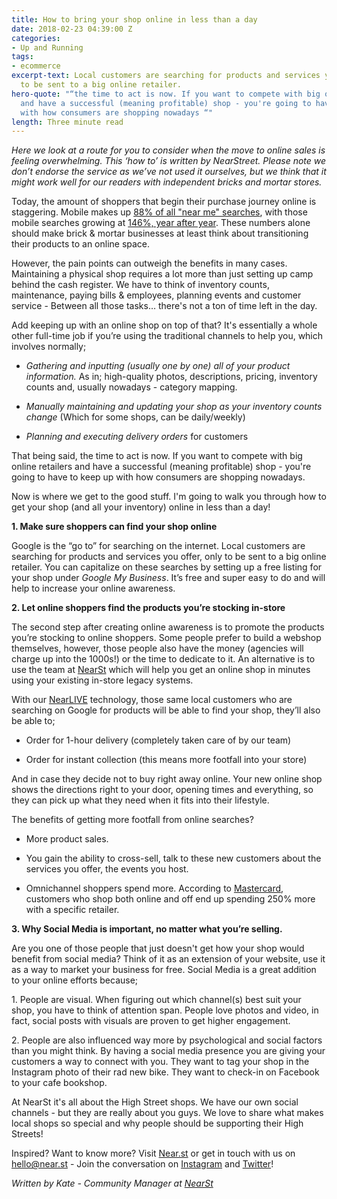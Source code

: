 ```yaml
---
title: How to bring your shop online in less than a day
date: 2018-02-23 04:39:00 Z
categories:
- Up and Running
tags:
- ecommerce
excerpt-text: Local customers are searching for products and services you offer, only
  to be sent to a big online retailer.
hero-quote: "“the time to act is now. If you want to compete with big online retailers
  and have a successful (meaning profitable) shop - you're going to have to keep up
  with how consumers are shopping nowadays “"
length: Three minute read
---
```


*Here we look at a route for you to consider when the move to online sales is feeling overwhelming. This ‘how to’ is written by NearStreet. Please note we don’t endorse the service as we’ve not used it ourselves, but we think that it might work well for our readers with independent bricks and mortar stores.*

Today, the amount of shoppers that begin their purchase journey online is staggering. Mobile makes up [88% of all "near me" searches](https://www.thinkwithgoogle.com/consumer-insights/build-your-mobile-centric-search-strategy/), with those mobile searches growing at [146%, year after year](https://goo.gl/yrogHY). These numbers alone should make brick & mortar businesses at least think about transitioning their products to an online space.

However, the pain points can outweigh the benefits in many cases. Maintaining a physical shop requires a lot more than just setting up camp behind the cash register. We have to think of inventory counts, maintenance, paying bills & employees, planning events and customer service - Between all those tasks… there's not a ton of time left in the day.

Add keeping up with an online shop on top of that? It's essentially a whole other full-time job if you’re using the traditional channels to help you, which involves normally;

- *Gathering and inputting (usually one by one) all of your product information.* As in; high-quality photos, descriptions, pricing, inventory counts and, usually nowadays - category mapping.

- *Manually maintaining and updating your shop as your inventory counts change* (Which for some shops, can be daily/weekly)

- *Planning and executing delivery orders* for customers

That being said, the time to act is now. If you want to compete with big online retailers and have a successful (meaning profitable) shop - you're going to have to keep up with how consumers are shopping nowadays.

Now is where we get to the good stuff. I'm going to walk you through how to get your shop (and all your inventory) online in less than a day!

**1. Make sure shoppers can find your shop online**

Google is the “go to” for searching on the internet. Local customers are searching for products and services you offer, only to be sent to a big online retailer. You can capitalize on these searches by setting up a free listing for your shop under *Google My Business*. It’s free and super easy to do and will help to increase your online awareness.

**2. Let online shoppers find the products you’re stocking in-store**

The second step after creating online awareness is to promote the products you’re stocking to online shoppers. Some people prefer to build a webshop themselves, however, those people also have the money (agencies will charge up into the 1000s!) or the time to dedicate to it. An alternative is to use the team at [NearSt](http://shops.near.st) which will help you get an online shop in minutes using your existing in-store legacy systems.

With our [NearLIVE](https://near.st/blog/helping-small-businesses-attract-local-shoppers) technology, those same local customers who are searching on Google for products will be able to find your shop, they’ll also be able to;

- Order for 1-hour delivery (completely taken care of by our team)

- Order for instant collection (this means more footfall into your store)

And in case they decide not to buy right away online. Your new online shop shows the directions right to your door, opening times and everything, so they can pick up what they need when it fits into their lifestyle.

The benefits of getting more footfall from online searches?

- More product sales.

- You gain the ability to cross-sell, talk to these new customers about the services you offer, the events you host.

- Omnichannel shoppers spend more. According to [Mastercard](https://www.thinkwithgoogle.com/marketing-resources/micro-moments/5-ways-consumers-connect-stores-mobile-shopping/), customers who shop both online and off end up spending 250% more with a specific retailer.

**3. Why Social Media is important, no matter what you’re selling.**

Are you one of those people that just doesn't get how your shop would benefit from social media? Think of it as an extension of your website, use it as a way to market your business for free. Social Media is a great addition to your online efforts because;

1\. People are visual. When figuring out which channel(s) best suit your shop, you have to think of attention span. People love photos and video, in fact, social posts with visuals are proven to get higher engagement.

2\. People are also influenced way more by psychological and social factors than you might think. By having a social media presence you are giving your customers a way to connect with you. They want to tag your shop in the Instagram photo of their rad new bike. They want to check-in on Facebook to your cafe bookshop.

At NearSt it's all about the High Street shops. We have our own social channels - but they are really about you guys. We love to share what makes local shops so special and why people should be supporting their High Streets!

Inspired? Want to know more? Visit [Near.st](http://near.st) or get in touch with us on [hello@near.st](mailto:hello@near.st) - Join the conversation on [Instagram](http://www.instagram.com/getnearst) and [Twitter](https://twitter.com/NearSt)!

*Written by Kate - Community Manager at [NearSt](http://near.st)*
